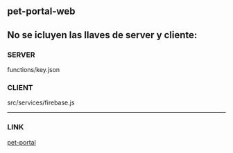 ## pet-portal-web

## No se icluyen las llaves de server y cliente:

### SERVER
functions/key.json

### CLIENT
src/services/firebase.js

------------------------------------------

### LINK
[pet-portal](https://pet-portal.web.app/)
